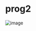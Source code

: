 # prog2
![image](https://github.com/matyi697/prog2/assets/54629996/2760972d-adda-4921-b2d1-1e88476099fa)